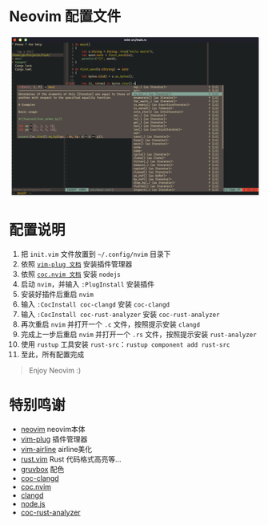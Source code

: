 # Neovim 配置文件

![效果图](screenshots/with%20rust.png)

# 配置说明

1. 把 ``init.vim`` 文件放置到 ``~/.config/nvim`` 目录下
2. 依照 [``vim-plug 文档``](https://github.com/junegunn/vim-plug#installation) 安装插件管理器
3. 依照 [``coc.nvim 文档``](https://github.com/neoclide/coc.nvim#quick-start) 安装 ``nodejs``
4. 启动 ``nvim``，并输入 ``:PlugInstall`` 安装插件
5. 安装好插件后重启 ``nvim``
6. 输入 ``:CocInstall coc-clangd`` 安装 ``coc-clangd``
7. 输入 ``:CocInstall coc-rust-analyzer`` 安装 ``coc-rust-analyzer``
8. 再次重启 ``nvim`` 并打开一个 ``.c`` 文件，按照提示安装 ``clangd``
9. 完成上一步后重启 ``nvim`` 并打开一个 ``.rs`` 文件，按照提示安装 ``rust-analyzer``
10. 使用 ``rustup`` 工具安装 ``rust-src``：``rustup component add rust-src``
11. 至此，所有配置完成

> Enjoy Neovim :)

# 特别鸣谢

* [neovim](https://github.com/neovim/neovim) neovim本体
* [vim-plug](https://github.com/junegunn/vim-plug) 插件管理器
* [vim-airline](https://github.com/vim-airline/vim-airline) airline美化
* [rust.vim](https://github.com/rust-lang/rust.vim) Rust 代码格式高亮等...
* [gruvbox](https://github.com/morhetz/gruvbox) 配色
* [coc-clangd](https://github.com/clangd/coc-clangd)
* [coc.nvim](https://github.com/neoclide/coc.nvim)
* [clangd](https://clangd.llvm.org/)
* [node.js](https://nodejs.org/en/)
* [coc-rust-analyzer](https://github.com/fannheyward/coc-rust-analyzer)

